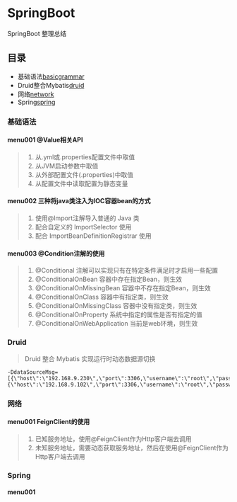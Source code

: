 SpringBoot 
===========================
SpringBoot 整理总结

## 目录
* 基础语法[basicgrammar](#基础语法)
* Druid整合Mybatis[druid](#Druid)
* 网络[network](#网络)
* Spring[spring](#Spring)


### 基础语法
#### menu001 @Value相关API

> 1. 从.yml或.properties配置文件中取值
> 2. 从JVM启动参数中取值
> 3. 从外部配置文件(.properties)中取值
> 4. 从配置文件中读取配置为静态变量

#### menu002 三种将java类注入为IOC容器bean的方式

> 1. 使用@Import注解导入普通的 Java 类
> 2. 配合自定义的 ImportSelector 使用
> 3. 配合 ImportBeanDefinitionRegistrar 使用

#### menu003 @Condition注解的使用
> 1. @Conditional 注解可以实现只有在特定条件满足时才启用一些配置
> 2. @ConditionalOnBean 容器中存在指定Bean，则生效
> 3. @ConditionalOnMissingBean 容器中不存在指定Bean，则生效
> 4. @ConditionalOnClass 容器中有指定类，则生效
> 5. @ConditionalOnMissingClass 容器中没有指定类，则生效
> 6. @ConditionalOnProperty 系统中指定的属性是否有指定的值
> 7. @ConditionalOnWebApplication 当前是web环境，则生效

### Druid

> Druid 整合 Mybatis 实现运行时动态数据源切换

```
-DdataSourceMsg=[{\"host\":\"192.168.9.230\",\"port\":3306,\"username\":\"root\",\"password\":\"nYd*4M]ipIv+\",\"aimDb\":\"test\"},{\"host\":\"192.168.9.102\",\"port\":3306,\"username\":\"root\",\"password\":\"nYd*4M]ipIv+\",\"aimDb\":\"test\"}]
```

### 网络

#### menu001 FeignClient的使用

> 1. 已知服务地址，使用@FeignClient作为Http客户端去调用
> 2. 未知服务地址，需要动态获取服务地址，然后在使用@FeignClient作为Http客户端去调用

### Spring

#### menu001 